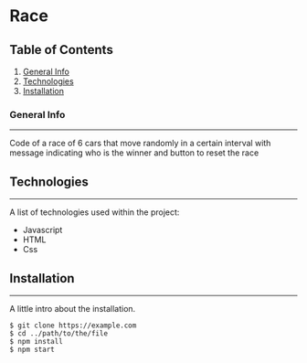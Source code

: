 # Race
## Table of Contents
1. [General Info](#general-info)
2. [Technologies](#technologies)
3. [Installation](#installation)

### General Info
***
Code of a race of 6 cars that move randomly in a certain interval with message indicating who is the winner and button to reset the race

## Technologies
***
A list of technologies used within the project:
* Javascript
* HTML
* Css
## Installation
***
A little intro about the installation. 
```
$ git clone https://example.com
$ cd ../path/to/the/file
$ npm install
$ npm start
```

